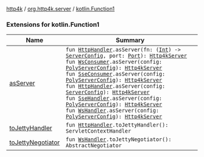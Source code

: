 [http4k](../../index.md) / [org.http4k.server](../index.md) / [kotlin.Function1](./index.md)

### Extensions for kotlin.Function1

| Name | Summary |
|---|---|
| [asServer](as-server.md) | `fun `[`HttpHandler`](../../org.http4k.core/-http-handler.md)`.asServer(fn: (`[`Int`](https://kotlinlang.org/api/latest/jvm/stdlib/kotlin/-int/index.html)`) -> `[`ServerConfig`](../-server-config/index.md)`, port: `[`Port`](../../org.http4k.cloudnative.env/-port/index.md)`): `[`Http4kServer`](../-http4k-server/index.md)<br>`fun `[`WsConsumer`](../../org.http4k.websocket/-ws-consumer.md)`.asServer(config: `[`PolyServerConfig`](../-poly-server-config/index.md)`): `[`Http4kServer`](../-http4k-server/index.md)<br>`fun `[`SseConsumer`](../../org.http4k.sse/-sse-consumer.md)`.asServer(config: `[`PolyServerConfig`](../-poly-server-config/index.md)`): `[`Http4kServer`](../-http4k-server/index.md)<br>`fun `[`HttpHandler`](../../org.http4k.core/-http-handler.md)`.asServer(config: `[`ServerConfig`](../-server-config/index.md)`): `[`Http4kServer`](../-http4k-server/index.md)<br>`fun `[`SseHandler`](../../org.http4k.sse/-sse-handler.md)`.asServer(config: `[`PolyServerConfig`](../-poly-server-config/index.md)`): `[`Http4kServer`](../-http4k-server/index.md)<br>`fun `[`WsHandler`](../../org.http4k.websocket/-ws-handler.md)`.asServer(config: `[`PolyServerConfig`](../-poly-server-config/index.md)`): `[`Http4kServer`](../-http4k-server/index.md) |
| [toJettyHandler](to-jetty-handler.md) | `fun `[`HttpHandler`](../../org.http4k.core/-http-handler.md)`.toJettyHandler(): ServletContextHandler` |
| [toJettyNegotiator](to-jetty-negotiator.md) | `fun `[`WsHandler`](../../org.http4k.websocket/-ws-handler.md)`.toJettyNegotiator(): AbstractNegotiator` |
